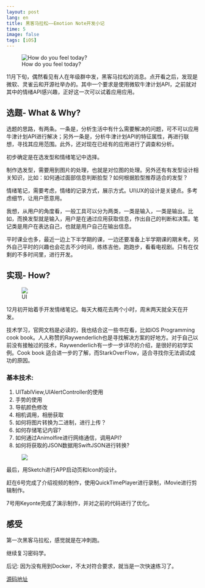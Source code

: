 ```yaml
---
layout: post
lang: en
title: 黑客马拉松——Emotion Note开发小记
time: 5
image: false
tags: [iOS]
---
```

<figure class="sidebar">
  <img
    src="http://7xle3b.com1.z0.glb.clouddn.com/Simulator%20Screen%20Shot%202015年12月6日%20下午8.10.08.png"
    alt="How do you feel today?">
  <figcaption>How do you feel today?</figcaption>
</figure>


11月下旬，偶然看见有人在年级群中发，黑客马拉松的消息。点开看之后，发现是微软、灵雀云和开源社举办的。其中一个要求是使用微软牛津计划API，之前就对其中的情绪API感兴趣，正好这一次可以试着应用应用。

<!-- more -->

## 选题- What & Why?

选题的思路，有两条。一条是，分析生活中有什么需要解决的问题，可不可以应用牛津计划API进行解决；另外一条是，分析牛津计划API的特征属性，再进行联想，寻找其应用范围。此外，还对现在已经有的应用进行了调查和分析。

初步确定是在选发型和情绪笔记中选择。


制作选发型，需要用到图片的处理，也就是对位图的处理。另外还有有发型设计相关知识，比如：如何通过面部信息判断脸型？如何根据脸型推荐适合的发型？

情绪笔记，需要考虑，情绪的记录方式，展示方式。UI\UX的设计是关键点。多考虑细节，让用户愿意用。

我想，从用户的角度看，一般工具可以分为两类，一类是输入，一类是输出。比如，而换发型就是输入，用户是在通过应用获取信息，作出自己的判断和决策。笔记类是用户在表达自己，也就是用户自己在输出信息。

平时课业也多，最近一边上下半学期的课，一边还要准备上半学期课的期末考。另外自己平时的兴趣也会花去不少时间，练练吉他，跑跑步，看看电视剧。只有在仅剩的不多时间里，进行开发。

## 实现- How?

<figure class="sidebar">
  <img src = "http://7xle3b.com1.z0.glb.clouddn.com/emotionNoteFaceEmotion3.jpg">
  <figcaption>UI</figcaption>
</figure>

12月初开始着手开发情绪笔记。每天大概花去两个小时，周末两天就全天在开发。

技术学习，官网文档是必读的，我也结合这一些书在看，比如iOS Programming cook book。人人称赞的Raywenderlich也是寻找解决方案的好地方。对于自己以前没有接触过的技术，Raywenderlich有一步一步详尽的介绍，是很好的初学实例。Cook book 适合进一步的了解，而StarkOverFlow，适合寻找你无法调试成功的原因。

### 基本技术:

1. UITablView,UIAlertController的使用
2. 手势的使用
3. 导航颜色修改
4. 相机调用，相册获取
5. 如何将图片转换为二进制，进行上传？
6. 如何存储笔记内容?
6. 如何通过Animolfire进行网络通信，调用API?
7. 如何将获取的JSON数据用SwiftJSON进行转换?

<figure class="sidebar">
  <img src = "http://7xle3b.com1.z0.glb.clouddn.com/emotionNoteFaceEmotion4.jpg">
</figure>

最后，用Sketch进行APP启动页和Icon的设计。

赶在6号完成了介绍视频的制作，使用QuickTimePlayer进行录制，iMovie进行剪辑制作。

7号用Keyonte完成了演示制作，并对之前的代码进行了优化。


## 感受

第一次黑客马拉松，感觉就是在冲刺跑。

继续复习密码学。

后记:
因为没有用到Docker，不太对符合要求，就当是一次快速练习了。

[源码地址](https://github.com/Yogayu/EmotionNote)

